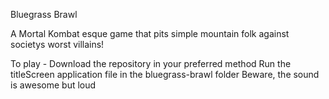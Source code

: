 Bluegrass Brawl

A Mortal Kombat esque game that pits simple mountain folk against societys worst villains!

To play - 
Download the repository in your preferred method
Run the titleScreen application file in the bluegrass-brawl folder
Beware, the sound is awesome but loud
